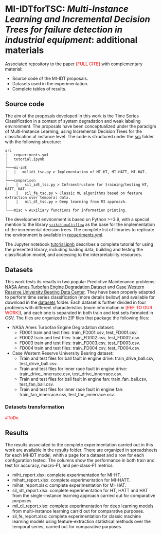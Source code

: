 # MI-IDTforTSC: *Multi-Instance Learning and Incremental Decision Trees for failure detection in industrial equipment*: additional materials

Associated repository to the paper <span style="color:red">[FULL CITE]</span> with complementary material:

* Source code of the MI-IDT proposals.
* Datasets used in the experimentation.
* Complete tables of results.

## Source code

The aim of the proposals developed in this work is the Time Series Classification in a context of system degradation and weak labeling environment. The proposals have been conceptualized under the paradigm of Multi-Instance Learning, using Incremental Decision Trees for the classification at instance level. The code is structured under the [src](https://github.com/aestebant/MI-IDTforTSC/blob/main/src) folder with the following structure:
```
src
│   requeriments.yml
│   tutorial.ipynb
│
└───mi-idt
│   │   milidt_tsc.py > Implementation of MI-HT, MI-HATT, MI-HAT.
│   
└───comparison
│    │   sil_idt_tsc.py > Infraestructure for training/testing HT, HATT, HAT.
│    │   sil_fe_tsc.py > Classic ML algorithms based on feature extraction over temporal data.
│    │   mil_dl_tsc.py > Deep learning from MI approach.
│   
└───misc > Auxiliary functions for information printing.
```

The development environment is based on Python >=3.9, with a special mention to the library [`scikit-multiflow`](https://scikit-multiflow.github.io) as the base for the implementation of the incremental decision trees. The complete list of libraries to replicate the environment is available in [requeriments.yml](https://github.com/aestebant/MI-IDTforTSC/blob/main/src/requeriments.yml).

The Jupyter notebook [tutorial.ipnb](https://github.com/aestebant/MI-IDTforTSC/blob/main/src/tutorial.ipynb) describes a complete tutorial for using the presented library, including loading data, building and testing the classification model, and accessing to the interpretability resources.

## Datasets

This work tests its results in two popular Predictive Maintenance problems: [NASA Ames Turbofan Engine Degradation Dataset](https://ti.arc.nasa.gov/tech/dash/groups/pcoe/prognostic-data-repository/#turbofan) and [Case Western Reserve University Bearing Data Center](https://engineering.case.edu/bearingdatacenter). They have been properly adapted to perform time series classification (more details bellow) and available for download in the [datasets](https://github.com/aestebant/MI-IDTforTSC/blob/main/datasets) folder. Each dataset is further divided in four problems with different characteristics (more information in <span style="color:red">[REF TO OUR WORK]</span>), and each one is separated in both train and test sets formated in CSV. The files are organized in ZIP files that package the following files:

* NASA Ames Turbofan Engine Degradation dataset:
    * FD001 train and test files: train_FD001.csv, test_FD001.csv.
    * FD002 train and test files: train_FD002.csv, test_FD002.csv.
    * FD003 train and test files: train_FD003.csv, test_FD003.csv.
    * FD004 train and test files: train_FD004.csv, test_FD004.csv.
* Case Western Reserve University Bearing dataset:
    * Train and test files for ball fault in engine drive: train_drive_ball.csv, test_drive_ball.csv.
    * Train and test files for inner race fault in engine drive: train_drive_innerrace.csv, test_drive_innerrace.csv.
    * Train and test files for ball fault in engine fan: train_fan_ball.csv, test_fan_ball.csv.
    * Train and test files for inner race fault in engine fan: train_fan_innerrace.csv, test_fan_innerrace.csv.

### Datasets transformation

<span style="color:red"> \#ToDo </span>

## Results

The results associated to the complete experimentation carried out in this work are available in the [results](https://github.com/aestebant/MI-IDTforTSC/blob/main/results) folder. There are organized in spreadsheets for each MI-IDT model, whith a page for a dataset and a row for each configuration tested. The columns show the performance in both train and test for accuracy, macro-F1, and per-class-F1 metrics.

* miht_report.xlsx: complete experimentation for MI-HT.
* mihatt_report.xlsx: complete experimentation for MI-HATT.
* mihat_report.xlsx: complete experimentation for MI-HAT.
* sil_idt_report.xlsx: complete experimentation for HT, HATT and HAT from the single-instance learning approach carried out for comparative purposes.
* mil_dl_report.xlsx: complete experimentation for deep learning models from multi-instance learning carrid out for comparative purposes.
* sil_fe_report.xlsx: complete experimentation for classic machine learning models using feature-extraction statistical methods over the temporal series, carried out for comparative purposes.